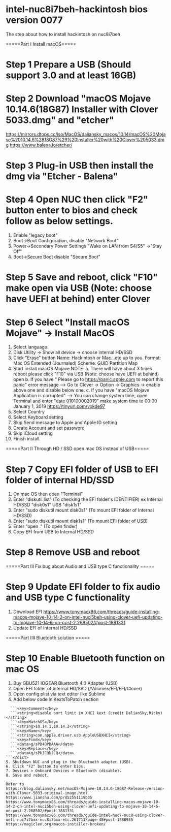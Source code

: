 # intel-nuc8i7beh-hackintosh bios version 0077
The step about how to install hackintosh on nuc8i7beh 

=====Part I  Install macOS=====

# Step 1  Prepare a USB (Should support 3.0 and at least 16GB)
# Step 2 Download "macOS Mojave 10.14.6(18G87) Installer with Clover 5033.dmg" and "etcher"
https://mirrors.dtops.cc/iso/MacOS/daliansky_macos/10.14/macOS%20Mojave%2010.14.6%2818G87%29%20Installer%20with%20Clover%205033.dmg
https://www.balena.io/etcher/
# Step 3 Plug-in USB then install the dmg via "Etcher - Balena"
# Step 4 Open NUC then click "F2" button enter to bios and check follow as below settings.
1. Enable "legacy boot"
2. Boot->Boot Configuration, disable "Network Boot"
3. Power->Secondary Power Settings "Wake on LAN from S4/S5" ->"Stay Off"
4. Boot->Secure Boot disable "Secure Boot"
# Step 5 Save and reboot, click "F10" make open via USB (Note: choose have UEFI at behind) enter Clover 
# Step 6 Select "Install macOS Mojave" -> Install MacOS
1. Select language
2. Disk Utility -> Show all device -> choose internal HD/SSD
3. Click "Erase" button 
  Name: Hackintosh or Mac...etc up to you.
  Format: Mac OS Extended (Journaled)
  Scheme: GUID Partition Map
4. Start install macOS Mojave 
NOTE:
  a. There will have about 3 times reboot please click "F10" via USB (Note: choose have UEFI at behind) open
  b. If you have " Please go to https://panic.apple.com to report this panic" error message 
  --> Go to Clover -> Option -> Graphics -> enable above one and disable below one.
  c. If you have "macOS Mojave Application is corrupted" 
  --> You can change system time, open Terminal and enter "date 010100002019" make system time to 00:00 January 1, 2019
  https://tinyurl.com/vxkde97
5. Select Country
6. Select Keyboard setting
7. Skip Send message to Apple and Apple ID setting
8. Create Account and set password
9. Skip iCloud setting
10. Finish install.

=====Part II  Through HD / SSD open mac OS instead of USB=====

# Step 7 Copy EFI folder of USB to EFI folder of internal HD/SSD
1. On mac OS then open "Terminal"
2. Enter "diskutil list" (To checking the EFI folder's IDENTIFIER)
  ex  Internal HD/SSD "disk0s1"
      USB             "disk1s1"
3. Enter "sudo diskutil mount disk0s1" (To mount EFI folder of Internal HD/SSD)
4. Enter "sudo diskutil mount disk1s1" (To mount EFI folder of USB)
5. Enter "open ." (To open finder)
6. Copy EFI from USB to Internal HD/SSD
# Step 8 Remove USB and reboot

=====Part III  Fix bug about Audio and USB type C functionality  =====

# Step 9 Update EFI folder to fix audio and USB type C functionality
1. Download EFI 
https://www.tonymacx86.com/threads/guide-installing-macos-mojave-10-14-2-on-intel-nuci5beh-using-clover-uefi-updating-to-mojave-10-14-6-on-post-2.268502/#post-1881331
2. Update EFI of Internal HD/SSD

=====Part IIII  Bluetooth solution =====

# Step 10 Enable Bluetooth function on mac OS
1. Buy GBU521 IOGEAR Bluetooth 4.0 Adapter (USB)
2. Open EFI folder of Internal HD/SSD (/Volumes/EFI/EFI/Clover)
3. Open config.plist via text editor like Sublime  
4. Add below code in KextsToPatch section

```<dict>
  ```<key>Comment</key>
  ```<string>disable port limit in XHCI kext (credit DalianSky,Ricky)</string>
  ```<key>MatchOS</key>
  ```<string>10.14.1,10.14.2</string>
  ```<key>Name</key>
  ```<string>com.apple.driver.usb.AppleUSBXHCI</string>
  ```<key>Find</key>
  ```<data>g/sPD4OPBAAA</data>
  ```<key>Replace</key>
  ```<data>g/sPkJCQkJCQ</data>
```</dict>
5. Shutdown NUC and plug in the Bluetooth adapter (USB).
6. Click "F2" button to enter bios.
7. Devices > Onboard Devices > Bluetooth (disable).
8. Save and reboot.

Refer to 
https://blog.daliansky.net/macOS-Mojave-10.14.6-18G87-Release-version-with-Clover-5033-original-image.html
https://www.jianshu.com/p/d52551119b35
https://www.tonymacx86.com/threads/guide-installing-macos-mojave-10-14-2-on-intel-nuci5beh-using-clover-uefi-updating-to-mojave-10-14-6-on-post-2.268502/#post-1881331
https://www.tonymacx86.com/threads/guide-intel-nuc7-nuc8-using-clover-uefi-nuc7i7bxx-nuc8i7bxx-etc.261711/page-48#post-1888955
https://magiclen.org/macos-installer-broken/
